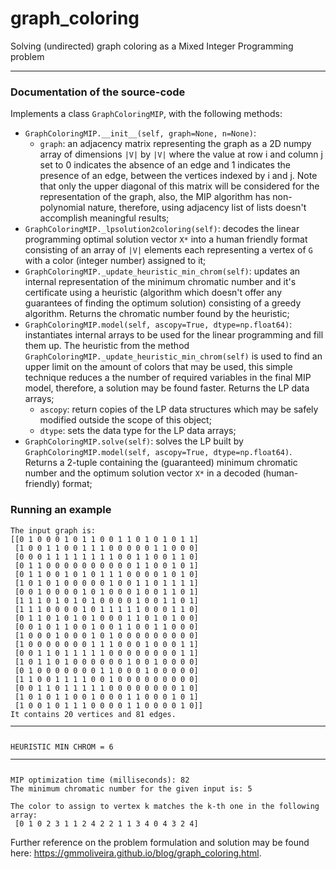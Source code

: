 # graph_coloring
Solving (undirected) graph coloring as a Mixed Integer Programming problem

<hr>

<h3>Documentation of the source-code</h3>

Implements a class
<code class="inline_code">GraphColoringMIP</code>,
with the following methods:

<ul>
	<li>
		<code class="inline_code">GraphColoringMIP.__init__(self, graph=None, n=None)</code>:
		<ul>
			<li><code class="inline_code">graph</code>:
				an adjacency matrix representing the graph as a
				2D numpy array of dimensions
				<code class="inline_code">|V|</code> by
				<code class="inline_code">|V|</code> where
				the value at row i and column j
				set to 0 indicates the absence of an edge
				and 1 indicates the presence of an edge,
				between the vertices indexed by i and j.
				Note that only the upper diagonal of this matrix will be
				considered for the representation of the graph, also,
				the MIP algorithm has
				non-polynomial nature, therefore, using adjacency list
				of lists doesn't accomplish meaningful results;
			</li>
		</ul>

</li>

<li>
	<code class="inline_code">GraphColoringMIP._lpsolution2coloring(self)</code>:
	decodes the linear programming optimal solution vector
	<code class="inline_code">X*</code>
	into a human friendly format consisting of an array
	of <code class="inline_code">|V|</code>
	elements each representing a vertex of
	<code class="inline_code">G</code>
	with a color (integer number) assigned to it;
</li>

<li>
	<code class="inline_code">GraphColoringMIP._update_heuristic_min_chrom(self)</code>:
	updates an internal representation of the minimum chromatic number and
	it's certificate using a heuristic
	(algorithm which doesn't offer any guarantees of finding the optimum solution)
	consisting of a greedy algorithm. Returns the chromatic number found by the heuristic;
</li>

<li>
	<code class="inline_code">GraphColoringMIP.model(self, ascopy=True, dtype=np.float64)</code>:
	instantiates internal arrays to be used for the linear programming and fill them up.
	The
	heuristic from the method
	<code class="inline_code">GraphColoringMIP._update_heuristic_min_chrom(self)</code>
	is used
	to find an upper limit on the amount of colors that may be used, this simple technique
	reduces a the number of required variables in the final MIP model, therefore,
	a solution may be found faster. Returns the LP data arrays;
	<ul>
		<li><code class="inline_code">ascopy</code>:
			return copies of the LP data structures which may be safely modified outside
			the scope of this object;
		</li>
		<li><code class="inline_code">dtype</code>:
			sets the data type for the LP data arrays;
		</li>
	</ul>
</li>

<li>
	<code class="inline_code">GraphColoringMIP.solve(self)</code>:
	solves the LP built by
	<code class="inline_code">GraphColoringMIP.model(self, ascopy=True, dtype=np.float64)</code>.
	Returns a 2-tuple containing the (guaranteed) minimum chromatic number and
	the optimum solution vector
	<code class="inline_code">X*</code> in a decoded (human-friendly) format;
</li>
</ul>

<h3>Running an example</h3>

<pre><code class="lang-shell">The input graph is:
[[0 1 0 0 0 1 0 1 1 0 0 1 1 0 1 0 1 0 1 1]
 [1 0 0 1 1 0 0 1 1 1 0 0 0 0 0 1 1 0 0 0]
 [0 0 0 1 1 1 1 1 1 1 1 0 0 1 1 0 0 1 1 0]
 [0 1 1 0 0 0 0 0 0 0 0 0 0 1 1 0 0 1 0 1]
 [0 1 1 0 0 1 0 1 0 1 1 1 0 0 0 0 1 0 1 0]
 [1 0 1 0 1 0 0 0 0 0 1 0 0 1 1 0 1 1 1 1]
 [0 0 1 0 0 0 0 1 0 1 0 0 0 1 0 0 1 1 0 1]
 [1 1 1 0 1 0 1 0 1 0 0 0 0 1 0 0 1 1 0 1]
 [1 1 1 0 0 0 0 1 0 1 1 1 1 1 0 0 0 1 1 0]
 [0 1 1 0 1 0 1 0 1 0 0 0 1 1 0 1 0 1 0 0]
 [0 0 1 0 1 1 0 0 1 0 0 1 1 0 0 1 1 0 0 0]
 [1 0 0 0 1 0 0 0 1 0 1 0 0 0 0 0 0 0 0 0]
 [1 0 0 0 0 0 0 0 1 1 1 0 0 0 1 0 0 0 1 1]
 [0 0 1 1 0 1 1 1 1 1 0 0 0 0 0 0 0 0 1 1]
 [1 0 1 1 0 1 0 0 0 0 0 0 1 0 0 1 0 0 0 0]
 [0 1 0 0 0 0 0 0 0 1 1 0 0 0 1 0 0 0 0 0]
 [1 1 0 0 1 1 1 1 0 0 1 0 0 0 0 0 0 0 0 0]
 [0 0 1 1 0 1 1 1 1 1 0 0 0 0 0 0 0 0 1 0]
 [1 0 1 0 1 1 0 0 1 0 0 0 1 1 0 0 0 1 0 1]
 [1 0 0 1 0 1 1 1 0 0 0 0 1 1 0 0 0 0 1 0]]
It contains 20 vertices and 81 edges.
<hr>
HEURISTIC MIN CHROM = 6
<hr>
MIP optimization time (milliseconds): 82
The minimum chromatic number for the given input is: 5

The color to assign to vertex k matches the k-th one in the following array:
 [0 1 0 2 3 1 1 2 4 2 2 1 1 3 4 0 4 3 2 4]
</code></pre>

Further reference on the problem formulation and solution may be found here: https://gmmoliveira.github.io/blog/graph_coloring.html.
